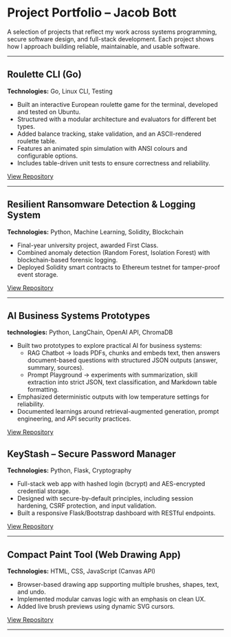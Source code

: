 # Project Portfolio – Jacob Bott

A selection of projects that reflect my work across systems programming, secure software design, and full-stack development. Each project shows how I approach building reliable, maintainable, and usable software.

---

## Roulette CLI (Go)
**Technologies:** Go, Linux CLI, Testing
- Built an interactive European roulette game for the terminal, developed and tested on Ubuntu.
- Structured with a modular architecture and evaluators for different bet types.
- Added balance tracking, stake validation, and an ASCII-rendered roulette table.
- Features an animated spin simulation with ANSI colours and configurable options.
- Includes table-driven unit tests to ensure correctness and reliability.

[View Repository](https://github.com/torob-stack/roulette)

---

## Resilient Ransomware Detection & Logging System  
**Technologies:** Python, Machine Learning, Solidity, Blockchain  
- Final-year university project, awarded First Class.  
- Combined anomaly detection (Random Forest, Isolation Forest) with blockchain-based forensic logging.  
- Deployed Solidity smart contracts to Ethereum testnet for tamper-proof event storage.

[View Repository](https://github.com/torob-stack/AI-practice)

---

## AI Business Systems Prototypes
**technologies:** Python, LangChain, OpenAI API, ChromaDB
- Built two prototypes to explore practical AI for business systems:
  - RAG Chatbot → loads PDFs, chunks and embeds text, then answers document-based questions with structured JSON outputs (answer, summary, sources).
  - Prompt Playground → experiments with summarization, skill extraction into strict JSON, text classification, and Markdown table formatting.
- Emphasized deterministic outputs with low temperature settings for reliability.
- Documented learnings around retrieval-augmented generation, prompt engineering, and API security practices.

[View Repository](https://github.com/torob-stack/ransomware-detection-ml-blockchain)
## KeyStash – Secure Password Manager  
**Technologies:** Python, Flask, Cryptography  
- Full-stack web app with hashed login (bcrypt) and AES-encrypted credential storage.  
- Designed with secure-by-default principles, including session hardening, CSRF protection, and input validation.  
- Built a responsive Flask/Bootstrap dashboard with RESTful endpoints.

[View Repository](https://github.com/torob-stack/KeyStash)

---

## Compact Paint Tool (Web Drawing App)  
**Technologies:** HTML, CSS, JavaScript (Canvas API)  
- Browser-based drawing app supporting multiple brushes, shapes, text, and undo.  
- Implemented modular canvas logic with an emphasis on clean UX.  
- Added live brush previews using dynamic SVG cursors.

[View Repository](https://github.com/torob-stack/paint-widget)

---

